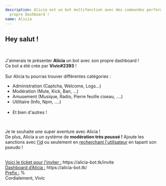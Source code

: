 ```yaml
---
description: Alicia est un bot multifonction avec des commandes performantes avec son
  propre Dashboard !
name: Alicia
---
```


<h2>Hey salut !</h2>
<br/>
<p>J'aimerais te présenter <strong>Alicia</strong> un bot avec son propre dashboard !<br/>
Ce bot a été crée par <strong>Vivic#2393</strong> !<br/><br/>
Sur Alicia tu pourras trouver différentes catégories :</p>
 	<ul>
      <li>Administration (Captcha, Welcome, Logs...)</li>
      <li>Modération (Mute, Kick, Ban, ...)</li>
      <li>Amusement (Musique, Radio, Pierre feuille ciseau, ....)</li>
      <li>Utilitaire (Info, Npm, ....)</li>
      <br/>
      <li>Et bien d'autres !</li>
    </ul>
      <br/>
     <p>Je te souhaite une super aventure avec Alicia !<br/>
De plus, Alicia a un système de <strong>modération très poussé !</strong> Ajoute les
       sanctions avec <u>l'id</u> ou seulement en <u>recherchant l'utilisateur</u>
       en tapant son pseudo !</p>
      <br/>
       <u>Voici le ticket pour l'inviter :</u>
https://alicia-bot.tk/invite<br/>
       <u>Dashboard d’Alicia :</u> https://alicia-bot.tk/<br/>
       <u>Prefix :</u> %
       <br/>
       Cordialement, Vivic

